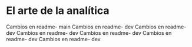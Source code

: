 # El arte de la analítica
Cambios en readme- main
Cambios en readme- dev
Cambios en readme- dev
Cambios en readme- dev
Cambios en readme- dev
Cambios en readme- dev
Cambios en readme- dev
